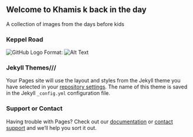 ## Welcome to Khamis k back in the day

A collection of images from the days before kids

### Keppel Road

![GitHub Logo](/images/logo.png)
Format: ![Alt Text](url)

### Jekyll Themes///

Your Pages site will use the layout and styles from the Jekyll theme you have selected in your [repository settings](https://github.com/kkhamis/website_test/settings). The name of this theme is saved in the Jekyll `_config.yml` configuration file.

### Support or Contact

Having trouble with Pages? Check out our [documentation](https://docs.github.com/categories/github-pages-basics/) or [contact support](https://support.github.com/contact) and we’ll help you sort it out.
